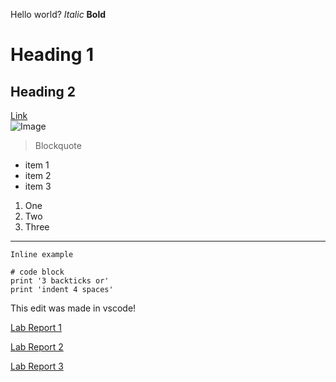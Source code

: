 Hello world?
*Italic* 
**Bold** 
# Heading 1 
## Heading 2
[Link](http://google.com)	
![Image](https://i.redd.it/d5v96dhcaeb51.jpg)	
> Blockquote	
* item 1
* item 2
* item 3
1. One
2. Two
3. Three
---
`Inline example`

```
# code block
print '3 backticks or'
print 'indent 4 spaces'
```

This edit was made in vscode!

[Lab Report 1](https://xuethan.github.io/cse15l-lab-reports/LR_1/lab-report-1-week-2.html)

[Lab Report 2](https://xuethan.github.io/cse15l-lab-reports/LR_2/lab-report-2-week-4.html)

[Lab Report 3](https://xuethan.github.io/cse15l-lab-reports/LR_3/lab-report-3-week-6.html)
